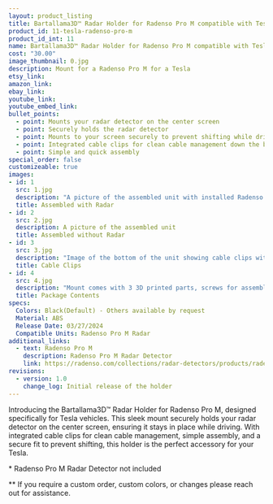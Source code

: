 ```yaml
---
layout: product_listing
title: Bartallama3D™ Radar Holder for Radenso Pro M compatible with Tesla Vehicles
product_id: 11-tesla-radenso-pro-m
product_id_int: 11
name: Bartallama3D™ Radar Holder for Radenso Pro M compatible with Tesla Vehicles
cost: "30.00"
image_thumbnail: 0.jpg
description: Mount for a Radenso Pro M for a Tesla
etsy_link: 
amazon_link: 
ebay_link: 
youtube_link: 
youtube_embed_link: 
bullet_points:
  - point: Mounts your radar detector on the center screen
  - point: Securely holds the radar detector
  - point: Mounts to your screen securely to prevent shifting while driving
  - point: Integrated cable clips for clean cable management down the back of your screen
  - point: Simple and quick assembly
special_order: false
customizeable: true
images:
- id: 1
  src: 1.jpg
  description: "A picture of the assembled unit with installed Radenso Pro M unit"
  title: Assembled with Radar
- id: 2
  src: 2.jpg
  description: A picture of the assembled unit
  title: Assembled without Radar
- id: 3
  src: 3.jpg
  description: "Image of the bottom of the unit showing cable clips with a cable routed through them"
  title: Cable Clips
- id: 4
  src: 4.jpg
  description: "Mount comes with 3 3D printed parts, screws for assembly, a hex wrench and a alcohol cleaning pad"
  title: Package Contents
specs:
  Colors: Black(Default) - Others available by request 
  Material: ABS
  Release Date: 03/27/2024
  Compatible Units: Radenso Pro M Radar
additional_links:
  - text: Radenso Pro M
    description: Radenso Pro M Radar Detector
    link: https://radenso.com/collections/radar-detectors/products/radenso-pro-m-radar-detector
revisions:
  - version: 1.0
    change_log: Initial release of the holder
---
```


Introducing the Bartallama3D™ Radar Holder for Radenso Pro M, designed specifically for Tesla vehicles. This sleek mount securely holds your radar detector on the center screen, ensuring it stays in place while driving. With integrated cable clips for clean cable management, simple assembly, and a secure fit to prevent shifting, this holder is the perfect accessory for your Tesla.


\* Radenso Pro M Radar Detector not included

\*\* If you require a custom order, custom colors, or changes please reach out for assistance.
